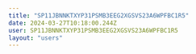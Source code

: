 ```yaml
---
title: "SP11JBNNKTXYP31PSMB3EEG2XGSVS23A6WPFBC1R5"
date: 2024-03-27T10:18:00.244Z
user: SP11JBNNKTXYP31PSMB3EEG2XGSVS23A6WPFBC1R5
layout: "users"
---
```

    